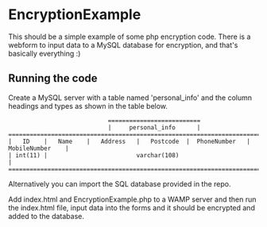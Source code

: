 # EncryptionExample

This should be a simple example of some php encryption code. There is a webform to input data to a MySQL database for encryption, and that's basically everything :)


## Running the code

Create a MySQL server with a table named 'personal_info' and the column headings and types as shown in the table below.

                                ==========================
                                |     personal_info      |
    ========================================================================================
    |   ID    |   Name    |   Address   |   Postcode  |  PhoneNumber   |   MobileNumber    |
    | int(11) |                         varchar(108)                                       |
    ========================================================================================

  Alternatively you can import the SQL database provided in the repo.

  Add index.html and EncryptionExample.php to a WAMP server and then run the index.html file, input data into the forms and it should be encrypted and added to the database.

  
